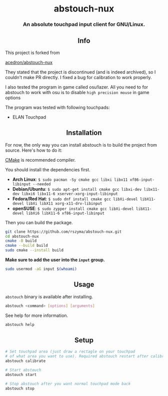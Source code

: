 <h1 align="center">
    abstouch-nux
</h1>
<h3 align="center">
    An absolute touchpad input client for GNU/Linux.
</h3>

<h2 align="center"> Info </h2>
This project is forked from 

[acedron/abstouch-nux](https://github.com/acedron/abstouch-nux)

They stated that the project is discontinued (and is indeed archived), so I couldn't make PR directly.
I fixed a bug for calibration to work properly.

I also tested the program in game called osu!lazer. 
All you need to for abstouch to work with osu is to disable `high precision mouse` in game options

The program was tested with following touchpads:
- ELAN Touchpad

<h2 align="center"> Installation </h2>

For now, the only way you can install abstouch is to build the project from source. Here's how to do it:

[CMake](https://cmake.org) is recommended compiler.

You should install the dependencies first.
- **Arch Linux**: `$ sudo pacman -Sy cmake gcc libxi libx11 xf86-input-libinput --needed`
- **Debian/Ubuntu**: `$ sudo apt-get install cmake gcc libxi-dev libx11-dev libxi6 libx11-6 xserver-xorg-input-libinput`
- **Fedora/Red Hat**: `$ sudo dnf install cmake gcc libXi-devel libX11-devel libXi libX11 xorg-x11-drv-libinput`
- **openSUSE**: `$ sudo zypper install cmake gcc libXi-devel libX11-devel libXi6 libX11-6 xf86-input-libinput`

Then you can build the package.

```bash
git clone https://github.com/rszyma/abstouch-nux.git
cd abstouch-nux
cmake -B build
cmake --build build
sudo cmake --install build
```

**Make sure to add the user into the `input` group.**

```bash
sudo usermod -aG input $(whoami)
```
</details>

<h2 align="center"> Usage </h2>

`abstouch` binary is available after installing.

```bash
abstouch <command> [options] [arguments]
```

See help for more information.

```bash
abstouch help
```

<h2 align="center"> Setup </h2>

```bash
# Set touchpad area (just draw a rectagle on your touchpad 
# of what area you want to use). Required abstouch restart after calibrating.
abstouch calibrate

# Start abstouch
abstouch start

# Stop abstouch after you want normal touchpad mode back
abstouch stop
```
